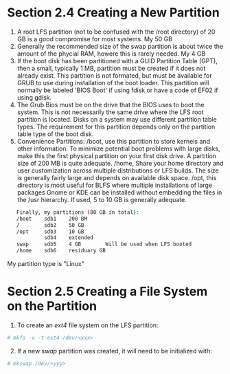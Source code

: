 # Section 2.4 Creating a New Partition
1. A root LFS partition (not to be confused with the /root directory) of 20 GB
   is a good compromise for most systems. My 50 GB
2. Generally the recommended size of the swap partition is about twice the
   amount of the phycial RAM, howere this is rarely needed. My 4 GB
3. If the boot disk has been partitioned with a GUID Partition Table (GPT),
   then a small, typically 1 MB, partition must be created if it does not
   already exist.
   This partition is not formated, but must be available for GRUB to use during
   installation of the boot loader.
   This partition will normally be labeled 'BIOS Boot' if using fdisk or have
   a code of EF02 if using gdisk.
4. The Grub Bios must be on the drive that the BIOS uses to boot the system.
   This is not necessarily the same drive where the LFS root partition is
   located. Disks on a system may use different partition table types. The
   requirement for this partition depends only on the partition table type of
   the boot disk.
5. Convenience Partitions:
   /boot, use this partition to store kernels and other information. To
   minimize potential boot problems with large disks, make this the first
   physical partition on your first disk drive. A partition size of 200 MB is
   quite adequate.
   /home, Share your home directory and user customization across multiple
   distributions or LFS builds. The size is generally fairly large and
   depends on available disk space.
   /opt, this directory is most useful for BLFS where multiple installations of
   large packages Gnome or KDE can be installed without embedding the files in
   the /usr hierarchy. If used, 5 to 10 GB is generally adequate.

```bash
   Finally, my partitions (80 GB in total):
   /boot	sdb1	200 BM
   /		sdb2	50 GB
   /opt		sdb3	10 GB
			sdb4	extended
   swap		sdb5	4 GB		Will be used when LFS booted
   /home	sdb6	residuary GB
```
My partition type is "Linux"

# Section 2.5 Creating a File System on the Partition
1. To create an *ext4* file system on the LFS partition:
```bash
# mkfs -v -t ext4 /dev/<xxx>
```
2. If a new *swap* partition was created, it will need to be initialized with:
```bash
# mkswap /dev/<yyy>
```
